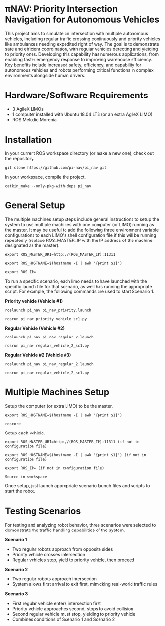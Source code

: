 # πNAV: Priority Intersection Navigation for Autonomous Vehicles

This project aims to simulate an intersection with multiple autonomous vehicles, including regular traffic crossing continuously and priority vehicles like ambulances needing expedited right of way. The goal is to demonstrate safe and efficient coordination, with regular vehicles detecting and yielding to priority ones. Developing this capability has numerous applications, from enabling faster emergency response to improving warehouse efficiency. Key benefits include increased safety, efficiency, and capability for autonomous vehicles and robots performing critical functions in complex environments alongside human drivers.

# Hardware/Software Requirements

- 3 AgileX LIMOs
- 1 computer installed with Ubuntu 18.04 LTS (or an extra AgileX LIMO) 
- ROS Melodic Morenia

# Installation

In your current ROS workspace directory (or make a new one), check out the repository.

```
git clone https://github.com/pi-nav/pi_nav.git
```

In your workspace, compile the project. 

```
catkin_make --only-pkg-with-deps pi_nav
```

# General Setup

The multiple machines setup steps include general instructions to setup the system to use multiple machines with one computer (or LIMO) running as the master. It may be useful to add the following three environment variable configurations to each LIMO's shell configuration file if this will be running repeatedly (replace ROS_MASTER_IP with the IP address of the machine designated as the master).

```
export ROS_MASTER_URI=http://(ROS_MASTER_IP):11311

export ROS_HOSTNAME=$(hostname -I | awk '{print $1}')

export ROS_IP=  
```

To run a specific scenario, each limo needs to have launched with the specific launch file for that scenario, as well has running the appropriate script. For example, the following commands are used to start Scenario 1.


**Priority vehicle (Vehicle #1)**

```
roslaunch pi_nav pi_nav_priority.launch  

rosrun pi_nav priority_vehicle_sc1.py
```

**Regular Vehicle (Vehicle #2)** 

```  
roslaunch pi_nav pi_nav_regular_2.launch

rosrun pi_nav regular_vehicle_2_sc1.py
```

**Regular Vehicle #2 (Vehicle #3)**

```
roslaunch pi_nav pi_nav_regular_2.launch  

rosrun pi_nav regular_vehicle_2_sc1.py
```

# Multiple Machines Setup

Setup the computer (or extra LIMO) to be the master.

```
export ROS_HOSTNAME=$(hostname -I | awk '{print $1}')  

roscore
```

Setup each vehicle.  

```
export ROS_MASTER_URI=http://(ROS_MASTER_IP):11311 (if not in configuration file)

export ROS_HOSTNAME=$(hostname -I | awk '{print $1}') (if not in configuration file)  

export ROS_IP= (if not in configuration file)  

Source in workspace  
```

Once setup, just launch appropriate scenario launch files and scripts to start the robot.

# Testing Scenarios

For testing and analyzing robot behavior, three scenarios were selected to demonstrate the traffic handling capabilities of the system.

**Scenario 1**

- Two regular robots approach from opposite sides
- Priority vehicle crosses intersection  
- Regular vehicles stop, yield to priority vehicle, then proceed

**Scenario 2**

- Two regular robots approach intersection
- System allows first arrival to exit first, mimicking real-world traffic rules

**Scenario 3**

- First regular vehicle enters intersection first
- Priority vehicle approaches second, stops to avoid collision
- Second regular vehicle must stop, yielding to priority vehicle 
- Combines conditions of Scenario 1 and Scenario 2
